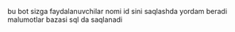 bu bot sizga faydalanuvchilar nomi id sini saqlashda yordam beradi malumotlar bazasi sql da saqlanadi

